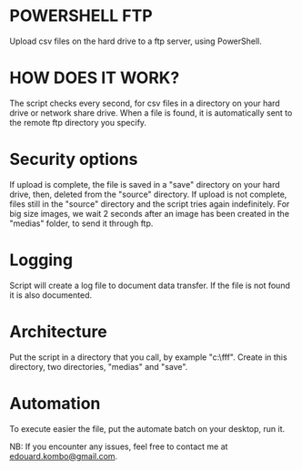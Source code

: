 POWERSHELL FTP
==============
Upload csv files on the hard drive to a ftp server, using PowerShell.

HOW DOES IT WORK?
=================
The script checks every second, for csv files in a directory on your hard drive or network share drive.
When a file is found, it is automatically sent to the remote ftp directory you specify.

Security options
================
If upload is complete, the file is saved in a "save" directory on your hard drive, then, deleted from the "source" directory.
If upload is not complete, files still in the "source" directory and the script tries again indefinitely.
For big size images, we wait 2 seconds after an image has been created in the "medias" folder, to send it through ftp.

Logging
=======
Script will create a log file to document data transfer. If the file is not found it is also documented.

Architecture
============
Put the script in a directory that you call, by example "c:\fff".
Create in this directory, two directories, "medias" and "save".

Automation
==========
To execute easier the file, put the automate batch on your desktop, run it.


NB: If you encounter any issues, feel free to contact me at edouard.kombo@gmail.com.
